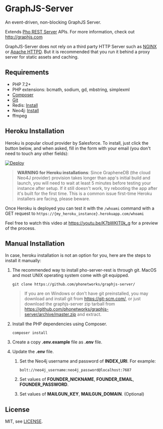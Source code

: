 # GraphJS-Server

An event-driven, non-blocking GraphJS Server. 

Extends [Pho REST Server](https://github.com/phonetworks/pho-server-rest) APIs. For more information, check out http://graphjs.com

GraphJS-Server does not rely on a third party HTTP Server such as [NGINX](https://nginx.org/en/) or [Apache HTTPD](https://httpd.apache.org/). But it is recommended that you run it behind a proxy server for static assets and caching.


## Requirements

* PHP 7.2+
* PHP extensions: bcmath, sodium, gd, mbstring, simplexml
* [Composer](https://getcomposer.org/)
* [Git](https://git-scm.com/)
* Redis: [Install](https://redis.io/topics/quickstart)
* Neo4j: [Install](https://neo4j.com/download/)
* ffmpeg

## Heroku Installation

Heroku is popular cloud provider by Salesforce. To install, just click the button below, and when asked, fill in the form with your email (you don't need to touch any other fields):

[![Deploy](https://www.herokucdn.com/deploy/button.svg)](https://heroku.com/deploy?template=https://github.com/Jonson5280Dios/graphjs-server/edit/master)

> **WARNING for Heroku installations**: Since GrapheneDB (the cloud Neo4J provider) provision takes longer than app's initial build and launch, you will need to wait at least 5 minutes before testing your instance after setup. If it still doesn't work, try rebooting the app  after it's built for the first time. This is a common issue first-time Heroku installers are facing, please beware.

Once Heroku is deployed you can test it with the `/whoami` command with a GET request to `https://{my_heroku_instance}.herokuapp.com/whoami`

Feel free to watch this video at https://youtu.be/K7bWKlT0k_g for a preview of the process.

## Manual Installation

In case, heroku installation is not an option for you, here are the steps to install it manually:

1. The recommended way to install pho-server-rest is through git. MacOS and most UNIX operating system come with git equipped.

    ```git clone https://github.com/phonetworks/graphjs-server/```

    > If you are on Windows or don't have git preinstalled, you may download and install git from https://git-scm.com/, 
    > or just download the graphjs-server zip tarball from https://github.com/phonetworks/graphjs-server/archive/master.zip 
    > and extract.

2. Install the PHP dependencies using Composer.

    ```
    composer install
    ```

3. Create a copy **.env.example** file as **.env** file.

4. Update the **.env** file.

    1. Set the Neo4j username and password of **INDEX_URI**.
        For example:
        ```
        bolt://neo4j_username:neo4j_password@localhost:7687
        ```
    2. Set values of **FOUNDER_NICKNAME**, **FOUNDER_EMAIL**, **FOUNDER_PASSWORD**.

    3. Set values of **MAILGUN_KEY**, **MAILGUN_DOMAIN**. (Optional)

## License

MIT, see [LICENSE](https://github.com/phonetworks/pho-microkernel/blob/master/LICENSE).
